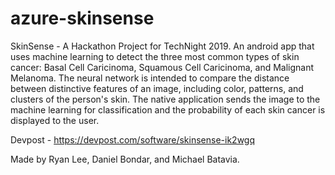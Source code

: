 # azure-skinsense
SkinSense - A Hackathon Project for TechNight 2019.
An android app that uses machine learning to detect the three most common types of skin cancer: Basal Cell Caricinoma, Squamous Cell Caricinoma, and Malignant Melanoma. The neural network is intended to compare the distance between distinctive features of an image, including color, patterns, and clusters of the person's skin. The native application sends the image to the machine learning for classification and the probability of each skin cancer is displayed to the user.

Devpost - https://devpost.com/software/skinsense-ik2wgq

Made by Ryan Lee, Daniel Bondar, and Michael Batavia.
